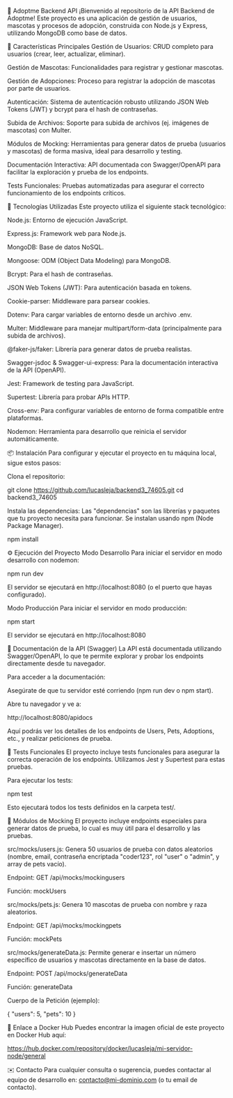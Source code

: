🐾 Adoptme Backend API
¡Bienvenido al repositorio de la API Backend de Adoptme! Este proyecto es una aplicación de gestión de usuarios, mascotas y procesos de adopción, construida con Node.js y Express, utilizando MongoDB como base de datos.


🌟 Características Principales
Gestión de Usuarios: CRUD completo para usuarios (crear, leer, actualizar, eliminar).

Gestión de Mascotas: Funcionalidades para registrar y gestionar mascotas.

Gestión de Adopciones: Proceso para registrar la adopción de mascotas por parte de usuarios.

Autenticación: Sistema de autenticación robusto utilizando JSON Web Tokens (JWT) y bcrypt para el hash de contraseñas.

Subida de Archivos: Soporte para subida de archivos (ej. imágenes de mascotas) con Multer.

Módulos de Mocking: Herramientas para generar datos de prueba (usuarios y mascotas) de forma masiva, ideal para desarrollo y testing.

Documentación Interactiva: API documentada con Swagger/OpenAPI para facilitar la exploración y prueba de los endpoints.

Tests Funcionales: Pruebas automatizadas para asegurar el correcto funcionamiento de los endpoints críticos.


🚀 Tecnologías Utilizadas
Este proyecto utiliza el siguiente stack tecnológico:

Node.js: Entorno de ejecución JavaScript.

Express.js: Framework web para Node.js.

MongoDB: Base de datos NoSQL.

Mongoose: ODM (Object Data Modeling) para MongoDB.

Bcrypt: Para el hash de contraseñas.

JSON Web Tokens (JWT): Para autenticación basada en tokens.

Cookie-parser: Middleware para parsear cookies.

Dotenv: Para cargar variables de entorno desde un archivo .env.

Multer: Middleware para manejar multipart/form-data (principalmente para subida de archivos).

@faker-js/faker: Librería para generar datos de prueba realistas.

Swagger-jsdoc & Swagger-ui-express: Para la documentación interactiva de la API (OpenAPI).

Jest: Framework de testing para JavaScript.

Supertest: Librería para probar APIs HTTP.

Cross-env: Para configurar variables de entorno de forma compatible entre plataformas.

Nodemon: Herramienta para desarrollo que reinicia el servidor automáticamente.


📦 Instalación
Para configurar y ejecutar el proyecto en tu máquina local, sigue estos pasos:

Clona el repositorio:

git clone https://github.com/lucasleja/backend3_74605.git
cd backend3_74605

Instala las dependencias:
Las "dependencias" son las librerías y paquetes que tu proyecto necesita para funcionar. Se instalan usando npm (Node Package Manager).

npm install


⚙️ Ejecución del Proyecto
Modo Desarrollo
Para iniciar el servidor en modo desarrollo con nodemon:

npm run dev

El servidor se ejecutará en http://localhost:8080 (o el puerto que hayas configurado).

Modo Producción
Para iniciar el servidor en modo producción:

npm start

El servidor se ejecutará en http://localhost:8080


📄 Documentación de la API (Swagger)
La API está documentada utilizando Swagger/OpenAPI, lo que te permite explorar y probar los endpoints directamente desde tu navegador.

Para acceder a la documentación:

Asegúrate de que tu servidor esté corriendo (npm run dev o npm start).

Abre tu navegador y ve a:

http://localhost:8080/apidocs

Aquí podrás ver los detalles de los endpoints de Users, Pets, Adoptions, etc., y realizar peticiones de prueba.


🧪 Tests Funcionales
El proyecto incluye tests funcionales para asegurar la correcta operación de los endpoints. Utilizamos Jest y Supertest para estas pruebas.

Para ejecutar los tests:

npm test

Esto ejecutará todos los tests definidos en la carpeta test/.


🤖 Módulos de Mocking
El proyecto incluye endpoints especiales para generar datos de prueba, lo cual es muy útil para el desarrollo y las pruebas.

src/mocks/users.js: Genera 50 usuarios de prueba con datos aleatorios (nombre, email, contraseña encriptada "coder123", rol "user" o "admin", y array de pets vacío).

Endpoint: GET /api/mocks/mockingusers

Función: mockUsers

src/mocks/pets.js: Genera 10 mascotas de prueba con nombre y raza aleatorios.

Endpoint: GET /api/mocks/mockingpets

Función: mockPets

src/mocks/generateData.js: Permite generar e insertar un número específico de usuarios y mascotas directamente en la base de datos.

Endpoint: POST /api/mocks/generateData

Función: generateData

Cuerpo de la Petición (ejemplo):

{
  "users": 5,
  "pets": 10
}


🔗 Enlace a Docker Hub
Puedes encontrar la imagen oficial de este proyecto en Docker Hub aquí:

https://hub.docker.com/repository/docker/lucasleja/mi-servidor-node/general


✉️ Contacto
Para cualquier consulta o sugerencia, puedes contactar al equipo de desarrollo en: contacto@mi-dominio.com (o tu email de contacto).
